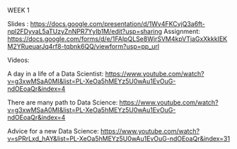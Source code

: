 
WEEK 1

Slides : https://docs.google.com/presentation/d/1Wv4FKCvjQ3a6ft-npl2FDyvaL5aTUzyZnNPR7YyIb1M/edit?usp=sharing
Assignment: https://docs.google.com/forms/d/e/1FAIpQLSe8WjrSVM4kpVTjaGxXkkkIEKM2YRueuarJq4rf8-tqbnk6QQ/viewform?usp=pp_url

Videos:

A day in a life of a Data Scientist: https://www.youtube.com/watch?v=g3xwMSaA0MI&list=PL-XeOa5hMEYz5U0wAu1EvOuG-ndOEoaQr&index=4

There are many path to Data Science: https://www.youtube.com/watch?v=g3xwMSaA0MI&list=PL-XeOa5hMEYz5U0wAu1EvOuG-ndOEoaQr&index=4

Advice for a new Data Science: https://www.youtube.com/watch?v=sPRrLxd_hAY&list=PL-XeOa5hMEYz5U0wAu1EvOuG-ndOEoaQr&index=31

